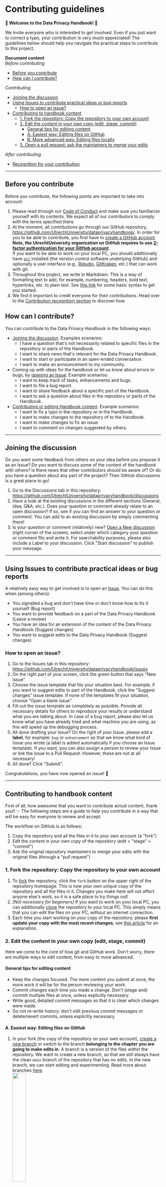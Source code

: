 # Contributing guidelines
**🥳 Welcome to the Data Privacy Handbook! 🥳**

We invite everyone who is interested to get involved. Even if you just want to correct a typo, your contribution is very much appreciated! The guidelines below should help you navigate the practical steps to contribute to this project.

**Document content** <br>
*Before contributing* <br>
  * [Before you contribute](#before-you-contribute)
  * [How can I contribute?](#how-can-i-contribute)  

*Contributing*
  * [Joining the discussion](#joining-the-discussion)
  * [Using Issues to contribute practical ideas or bug reports](#using-issues-to-contribute-practical-ideas-or-bug-reports)
    + [How to open an issue?](#how-to-open-an-issue)
  * [Contributing to handbook content](#contributing-to-handbook-content)
    + [1. Fork the repository: Copy the repository to your own account](#1-fork-the-repository-copy-the-repository-to-your-own-account)
    + [2. Edit the content in your own copy (edit, stage, commit)](#2-edit-the-content-in-your-own-copy-edit-stage-commit)
      - [General tips for editing content](#general-tips-for-editing-content)
      - [A. Easiest way: Editing files on GitHub](#a-easiest-way-editing-files-on-github)
      - [B. More advanced way: Editing files locally](#b-more-advanced-way-editing-files-locally)
    + [3. Open a pull request: ask the maintainers to merge your edits](#3-open-a-pull-request-ask-the-maintainers-to-merge-your-edits)  
 
 *After contributing*
  * [Recognition for your contribution](#recognition-for-your-contribution)

---

## Before you contribute
Before you contribute, the following points are important to take into account:
1. Please read through our [Code of Conduct](https://github.com/UtrechtUniversity/dataprivacyhandbook/blob/main/CODE_OF_CONDUCT.md) and make sure you familiarize yourself with its contents. We expect all of our contributors to comply with the terms specified there.
2. At the moment, all contributions go through our GitHub repository, https://github.com/UtrechtUniversity/dataprivacyhandbook/. In order for you to be able to contribute, you first have to [create a GitHub account](https://github.com/join). **Note, the UtrechtUniversity organization on GitHub requires to use [2-factor authentication for your GitHub account](https://docs.github.com/en/authentication/securing-your-account-with-two-factor-authentication-2fa/configuring-two-factor-authentication)**. <br>
If you want to be able to work on your local PC, you should additionally have [`git`](https://git-scm.com/downloads) installed (the version control software underlying GitHub) and optionally a user interface (e.g., [Rstudio](https://support.rstudio.com/hc/en-us/articles/200532077-Version-Control-with-Git-and-SVN), [GitKraken](https://www.gitkraken.com/download), etc.) that can work with git.
3. Throughout this project, we write in Markdown. This is a way of formatting text to add, for example, numbering, headers, bold text, hyperlinks, etc. to plain text. See [this link](https://docs.github.com/en/github/writing-on-github/getting-started-with-writing-and-formatting-on-github/basic-writing-and-formatting-syntax) for some basic syntax to get you started.
4. We find it important to credit everyone for their contributions. Head over to the [Contribution recognition section](#3-open-a-pull-request-ask-the-maintainers-to-merge-your-edits) to discover how.

## How can I contribute?
You can contribute to the Data Privacy Handbook in the following ways:
- [Joining the discussion](#joining-the-discussion). Examples scenarios:
  - I have a question that's not necessarily related to specific files in the repository or parts of the Handbook.
  - I want to share news that's relevant for the Data Privacy Handbook.
  - I want to start or participate in an open-ended conversation.
  - I want to make an announcement to my community.
- Coming up with ideas for the handbook or let us know about errors or bugs, by [opening an Issue](#using-issues-to-contribute-practical-ideas-or-bug-reports). Example scenarios:
  - I want to keep track of tasks, enhancements and bugs.
  - I want to file a bug report.
  - I want to share feedback about a specific part of the Handbook.
  - I want to ask a question about files in the repository or parts of the Handbook.
- [Contributing or editing Handbook content](#contributing-to-handbook-content). Example scenarios:
  - I want to fix a typo in the repository or in the Handbook.
  - I want to make changes to the repository of to the Handbook.
  - I want to make changes to fix an issue.
  - I want to comment on changes suggested by others.

---

## Joining the discussion
Do you want some feedback from others on your idea before you propose it as an Issue? Do you want to discuss some of the content of the handbook with others? Is there news that other contributors should be aware of? Or do you have a question about any part of the project? Then GitHub discussions is a great place to go! 

1. Go to the Discussions tab in this repository: https://github.com/UtrechtUniversity/dataprivacyhandbook/discussions
2. Have a look at the existing discussions in the different sections (General, Idea, Q&A, etc.). Does your question or comment already relate to an open discussion? If so, see if you can find an answer to your question or comment. You can add to an existing discussion by simply commenting there!
3. Is your question or comment (relatively) new? [Open a New discussion](https://docs.github.com/en/discussions/quickstart#welcoming-contributions-to-your-discussions) (right corner of the screen), select under which category your question or comment fits and write it. For searchability purposes, please also include a Label to your discussion. Click "Start discussion" to publish your message.

---

## Using Issues to contribute practical ideas or bug reports
 A relatively easy way to get involved is to open an [Issue](https://github.com/UtrechtUniversity/dataprivacyhandbook/issues). You can do this when (among others):
 - You signalled a bug and don't have time or don't know how to fix it yourself (Bug report)
 - You want to provide feedback on a part of the Data Privacy Handbook (Leave a review)
 - You have an idea for an extension of the content of the Data Privacy Handbook (Suggest changes)
 - You want to suggest edits to the Data Privacy Handbook (Suggest changes)

### How to open an issue?
1. Go to the Issues tab in this repository: https://github.com/UtrechtUniversity/dataprivacyhandbook/issues
2. On the right part of your screen, click the green button that says "New issue"
3. Choose the issue template that fits your situation best. For example, if you want to suggest edits to part of the Handbook, click the "Suggest changes" issue template. If none of the templates fit your situation, choose "Open a blank issue".
4. Fill out the issue template as completely as possible. Provide all necessary details for others to reproduce your results or understand what you are talking about. In case of a bug report, please also let us know what you have already tried and what machine you are using, as this will speed up the debugging process.
5. All done drafting your Issue? On the right of your Issue, please add a **label**, for example: `bug` or `enhancement` so that we know what kind of Issue you wrote (a label is added automatically if you choose an Issue template). If you want, you can also assign a person to review your Issue or link the issue to a Pull Request. However, these are not at all necessary!
6. All done? Click "Submit". 

Congratulations, you have now opened an issue! 🎉

---

## Contributing to handbook content
First of all, how awesome that you want to contribute actual content, thank you!! ✨ The following steps are a guide to help you contribute in a way that will be easy for everyone to review and accept.

The workflow on GitHub is as follows:
1. Copy the repository and all the files in it to your own account (a "fork")
2. Edit the content in your own copy of the repository (edit > "stage" > "commit")
3. Ask the original repository maintainers to merge your edits with the original files (through a "pull request")

### 1. Fork the repository: Copy the repository to your own account
1. To [fork](https://help.github.com/articles/fork-a-repo) the repository, click the `fork` button on the upper right of the repository homepage. This is now your own unique copy of the repository and all the files in it. Changes you make here will not affect anyone else's work, so it is a safe place to try things out!
2. _[Not necessary for beginners]_ If you want to work on your local PC, you can additionally [clone](https://docs.github.com/en/github/creating-cloning-and-archiving-repositories/cloning-a-repository-from-github/cloning-a-repository) the repository to your local PC. This simply means that you can edit the files on your PC, without an internet connection.
3. Each time you start working on your copy of the repository, please **first update your copy with the most recent changes**, see [this article](https://docs.github.com/en/github/collaborating-with-pull-requests/working-with-forks/syncing-a-fork) for an explanation.

### 2. Edit the content in your own copy (edit, stage, commit)
Here we come to the core of how git and GitHub work. Don't worry, there are multiple ways to edit content, from easy to more advanced.

#### General tips for editing content
- Keep the changes focused. The more content you submit at once, the more work it will be for the person reviewing your work.
- Commit changes each time you made a change. Don't (stage and) commit multiple files at once, unless explicitly necessary.
- Write good, detailed commit messages so that it is clear which changes were made.
- Do not re-write history: don't edit previous commit messages or delete/revert commits, unless explicitly necessary.

#### A. Easiest way: Editing files on GitHub
1. In your fork (the copy of the repository on your own account), [create a new branch](https://docs.github.com/en/github/collaborating-with-pull-requests/proposing-changes-to-your-work-with-pull-requests/creating-and-deleting-branches-within-your-repository#creating-a-branch) or switch to the branch **belonging to the chapter you are going to make edits in**. A branch is a version of the files _within_ the repository. We want to create a new branch, so that we still always have the clean `main` branch of the repository that has no edits. In the new branch, we can start editing and experimenting. Read more about branches [here](https://docs.github.com/en/github/collaborating-with-pull-requests/proposing-changes-to-your-work-with-pull-requests/about-branches). <br> <img src="img/gh-switch-branch.png" width=30%/>
2. When you have switched to your newly created branch, navigate to the file you want to edit. In our repository, all editable handbook chapters can be found in the root of the repository, so you don't have to search in folders. You should only ever edit the `.Rmd` files!
3. Click the pencil icon ✏️ on the top left of the document and start editing the document.
4. Once finished editing the document, scroll down to the "Commit changes" section and type a commit message. This is simply a line that briefly, but explicitly, describes what changes you made, so that humans reviewing your changes can easily see what you've done.<br> <img src="img/gh-commit.png" width=30%/>
5. Select "Commit directly to the [branch-you-are-working-on]" and click "Commit changes"
6. Go through steps 2-5 for every edit you want to make.

You have now made (a) change(s) in your copy of the repository, congratulations!

#### B. More advanced way: Editing files locally
1. In your fork (the copy of the repository on your own account), [create a new branch](https://docs.github.com/en/github/collaborating-with-pull-requests/proposing-changes-to-your-work-with-pull-requests/creating-and-deleting-branches-within-your-repository#creating-a-branch) or switch to the branch **belonging to the chapter you are going to make edits in**. A branch is a version of the files _within_ the repository. We want to create a new branch, so that we still always have the clean `main` branch of the repository that has no edits. In the new branch, we can start editing and experimenting. Read more about branches [here](https://docs.github.com/en/github/collaborating-with-pull-requests/proposing-changes-to-your-work-with-pull-requests/about-branches). <br> <img src="img/gh-switch-branch.png" width=30%/>
2. Assuming you have cloned your forked repository to your local PC ([commandline](https://help.github.com/en/github/creating-cloning-and-archiving-repositories/cloning-a-repository), [Rstudio](https://happygitwithr.com/rstudio-git-github.html#clone-the-new-github-repository-to-your-computer-via-rstudio)), you can see the files on your local machine now. Be sure to update your clone with the lastest changes made in the parent repository (commandline: `git pull upstream [branchname]` or `git pull origin [branchname]`, [Rstudio](https://happygitwithr.com/upstream-changes.html)).
3. Switch to the branch you are going to work on (preferably the one matching the chapter you are going to edit): `git checkout [branchname]` (in Rstudio, simply click on the branch name to select which one you want)
4. Make local changes. You can open a `.Rmd` file with multiple text editors such as [Visual studio code](https://code.visualstudio.com/), [Atom](https://atom.io/), [Zettlr](https://www.zettlr.com/), [Rstudio](https://www.rstudio.com/), etc.) and, after saving each change, commit it (command-line: `git commit -a -m "commit message"`, [RStudio](https://cfss.uchicago.edu/setup/git-with-rstudio/)). Your changes are now saved locally.
5. Push your commits to the online version of your repository (command-line: `git push origin [branchname]`, [Rstudio](https://happygitwithr.com/rstudio-git-github.html#make-local-changes-save-commit))

### 3. Open a pull request: ask the maintainers to merge your edits
1. In GitHub, navigate to your fork (copy) of the repository
2. Go to the tab "Pull requests" > "New pull request"
3. Make sure the base repository is `UtrechtUniversity/dataprivacyhandbook [chapter-branch]` (make sure you are not creating a PR with the `main` branch) and the head repository is your own repository, e.g., `DorienHuijser/dataprivacyhandbook [branch-in-which-you-made-changes]`.
4. Describe your edits, e.g., what has been fixed, what has been added, which of the Issues has been addressed, etc. When you're done describing, click "Create pull request"
5. Your pull request will now appear in the [list of pull requests](https://github.com/UtrechtUniversity/dataprivacyhandbook/pulls). If you want, you can assign someone to review your pull request. 

Well done, you have opened a PR! One of the owners of the repository will review your commits, may request changes and will finally approve the pull request and merge your changes into the UtrechtUniversity/dataprivacyhandbook repository. After merging with the `main` branch, your edits will become visible in the online handbook! Thank you so much for your contribution! 🙏🙏🙏

---

## Recognition for your contribution
We want to recognize each and every kind of contribution that was made to our project. Therefore, we use the [all-contributors specification](https://allcontributors.org/docs/en/emoji-key). After you have made a contribution, please head over to our [Add contributors issue](https://github.com/UtrechtUniversity/dataprivacyhandbook/issues/6) to add yourself as a contributor. After merging, you will appear as a contributor in the repository [README](https://github.com/UtrechtUniversity/dataprivacyhandbook#readme)!

